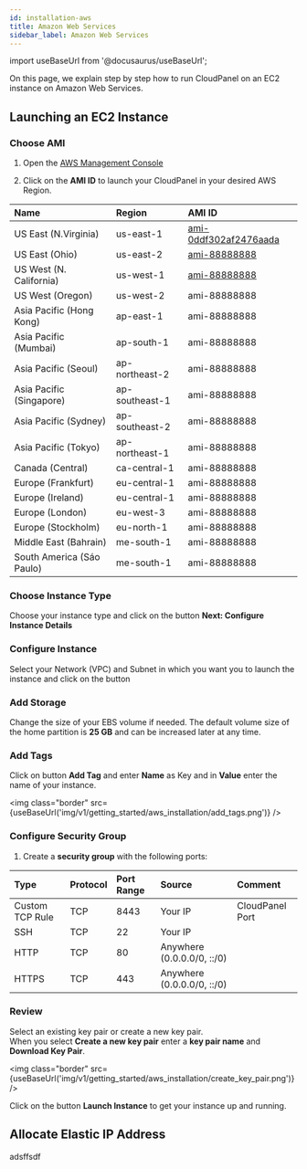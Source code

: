 ```yaml
---
id: installation-aws
title: Amazon Web Services
sidebar_label: Amazon Web Services
---
```


import useBaseUrl from '@docusaurus/useBaseUrl';

On this page, we explain step by step how to run CloudPanel on an EC2 instance on Amazon Web Services.

## Launching an EC2 Instance

### Choose AMI

1) Open the [AWS Management Console](https://console.aws.amazon.com/ec2/) <br />

2) Click on the **AMI ID** to launch your CloudPanel in your desired AWS Region.

| Name | Region | AMI ID |
| :---         | :---      | :--- |
| US East (N.Virginia)       | us-east-1      | [ami-0ddf302af2476aada](https://console.aws.amazon.com/ec2/v2/home?region=us-east-1#LaunchInstanceWizard:ami=ami-0ddf302af2476aada) |
| US East (Ohio)             | us-east-2      | [ami-88888888](https://console.aws.amazon.com/ec2/v2/home?region=us-east-2#LaunchInstanceWizard:ami=ami-88888888) |
| US West (N. California)    | us-west-1      | [ami-88888888](https://console.aws.amazon.com/ec2/v2/home?region=us-west-1#LaunchInstanceWizard:ami=ami-88888888) |
| US West (Oregon)           | us-west-2      | ami-88888888 |
| Asia Pacific (Hong Kong)   | ap-east-1      | ami-88888888 |
| Asia Pacific (Mumbai)      | ap-south-1     | ami-88888888 |
| Asia Pacific (Seoul)       | ap-northeast-2 | ami-88888888 |
| Asia Pacific (Singapore)   | ap-southeast-1 | ami-88888888 |
| Asia Pacific (Sydney)      | ap-southeast-2 | ami-88888888 |
| Asia Pacific (Tokyo)       | ap-northeast-1 | ami-88888888 |
| Canada (Central)           | ca-central-1   | ami-88888888 |
| Europe (Frankfurt)         | eu-central-1   | ami-88888888 |
| Europe (Ireland)           | eu-central-1   | ami-88888888 |
| Europe (London)            | eu-west-3      | ami-88888888 |
| Europe (Stockholm)         | eu-north-1     | ami-88888888 |
| Middle East (Bahrain)      | me-south-1     | ami-88888888 |
| South America (Sáo Paulo)  | me-south-1     | ami-88888888 |

### Choose Instance Type

Choose your instance type and click on the button **Next: Configure Instance Details** 

### Configure Instance 

Select your Network (VPC) and Subnet in which you want you to launch the instance and click on the button <br />

### Add Storage

Change the size of your EBS volume if needed. The default volume size of the home partition is **25 GB** and can be increased later at any time.

### Add Tags

Click on button **Add Tag** and enter **Name** as Key and in **Value** enter the name of your instance.

<img class="border" src={useBaseUrl('img/v1/getting_started/aws_installation/add_tags.png')} />

### Configure Security Group

1) Create a **security group** with the following ports:

| Type | Protocol | Port Range  | Source  | Comment         |
| :--- | :---     | :---        |  :---   | :---            |
| Custom TCP Rule | TCP | 8443 | Your IP | CloudPanel Port  |
| SSH             | TCP | 22   | Your IP |                  |
| HTTP            | TCP | 80   | Anywhere (0.0.0.0/0, ::/0) ||
| HTTPS           | TCP | 443  | Anywhere (0.0.0.0/0, ::/0) ||

### Review

Select an existing key pair or create a new key pair. <br />
When you select **Create a new key pair** enter a **key pair name** and **Download Key Pair**.

<img class="border" src={useBaseUrl('img/v1/getting_started/aws_installation/create_key_pair.png')} />

Click on the button **Launch Instance** to get your instance up and running.

## Allocate Elastic IP Address

adsffsdf